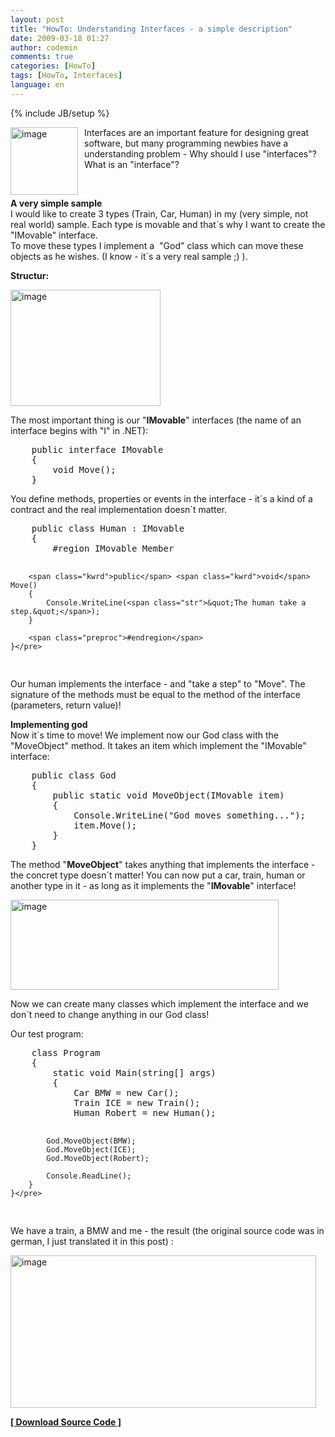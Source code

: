 ```yaml
---
layout: post
title: "HowTo: Understanding Interfaces - a simple description"
date: 2009-03-18 01:27
author: codemin
comments: true
categories: [HowTo]
tags: [HowTo, Interfaces]
language: en
---
```

{% include JB/setup %}
<p><a href="{{BASE_PATH}}/assets/wp-images-en/image78.png"><img style="border-right: 0px; border-top: 0px; margin: 0px 10px 0px 0px; border-left: 0px; border-bottom: 0px" height="108" alt="image" src="{{BASE_PATH}}/assets/wp-images-en/image-thumb89.png" width="108" align="left" border="0" /></a> Interfaces are an important feature for designing great software, but many programming newbies have a understanding problem - Why should I use &quot;interfaces&quot;? What is an &quot;interface&quot;?</p>  <p>&#160;</p> 
<!--more-->
  <p><strong>A very simple sample</strong>    <br />I would like to create 3 types (Train, Car, Human) in my (very simple, not real world) sample. Each type is movable and that&#180;s why I want to create the &quot;IMovable&quot; interface.&#160; <br />To move these types I implement a&#160; &quot;God&quot; class which can move these objects as he wishes. (I know - it&#180;s a very real sample ;) ).</p>  <p><strong>Structur:</strong></p>  <p><a href="{{BASE_PATH}}/assets/wp-images-de/image170.png"><img style="border-top-width: 0px; border-left-width: 0px; border-bottom-width: 0px; border-right-width: 0px" height="186" alt="image" src="{{BASE_PATH}}/assets/wp-images-de/image-thumb149.png" width="240" border="0" /></a></p>  <p>The most important thing is our &quot;<strong>IMovable</strong>&quot; interfaces (the name of an interface begins with &quot;I&quot; in .NET):</p>  <div class="CodeFormatContainer">   <pre class="csharpcode">    <span class="kwrd">public</span> <span class="kwrd">interface</span> IMovable
    {
        <span class="kwrd">void</span> Move();
    }</pre>
</div>

<p>You define methods, properties or events in the interface - it&#180;s a kind of a contract and the real implementation doesn&#180;t matter.</p>

<div class="CodeFormatContainer">
  <pre class="csharpcode">    <span class="kwrd">public</span> <span class="kwrd">class</span> Human : IMovable
    {
        <span class="preproc">#region</span> IMovable Member

        <span class="kwrd">public</span> <span class="kwrd">void</span> Move()
        {
            Console.WriteLine(<span class="str">&quot;The human take a step.&quot;</span>);
        }

        <span class="preproc">#endregion</span>
    }</pre>
</div>

<p>Our human implements the interface - and &quot;take a step&quot; to &quot;Move&quot;. The signature of the methods must be equal to the method of the interface (parameters, return value)!</p>

<p><strong>Implementing god
    <br /></strong>Now it&#180;s time to move! We implement now our God class with the &quot;MoveObject&quot; method. It takes an item which implement the &quot;IMovable&quot; interface:</p>

<div class="CodeFormatContainer">
  <pre class="csharpcode">    <span class="kwrd">public</span> <span class="kwrd">class</span> God
    {
        <span class="kwrd">public</span> <span class="kwrd">static</span> <span class="kwrd">void</span> MoveObject(IMovable item)
        {
            Console.WriteLine(<span class="str">&quot;God moves something...&quot;</span>);
            item.Move();
        }
    }</pre>
</div>

<p>The method &quot;<strong>MoveObject</strong>&quot; takes anything that implements the interface - the concret type doesn&#180;t matter! You can now put a car, train, human or another type in it - as long as it implements the &quot;<strong>IMovable</strong>&quot; interface!</p>

<p><a href="{{BASE_PATH}}/assets/wp-images-de/image171.png"><img style="border-top-width: 0px; border-left-width: 0px; border-bottom-width: 0px; border-right-width: 0px" height="144" alt="image" src="{{BASE_PATH}}/assets/wp-images-de/image-thumb150.png" width="429" border="0" /></a></p>

<p>Now we can create many classes which implement the interface and we don&#180;t need to change anything in our God class!</p>

<p>Our test program:</p>

<div class="CodeFormatContainer">
  <pre class="csharpcode">    <span class="kwrd">class</span> Program
    {
        <span class="kwrd">static</span> <span class="kwrd">void</span> Main(<span class="kwrd">string</span>[] args)
        {
            Car BMW = <span class="kwrd">new</span> Car();
            Train ICE = <span class="kwrd">new</span> Train();
            Human Robert = <span class="kwrd">new</span> Human();

            God.MoveObject(BMW);
            God.MoveObject(ICE);
            God.MoveObject(Robert);

            Console.ReadLine();
        }
    }</pre>
</div>

<p>We have a train, a BMW and me - the result (the original source code was in german, I just translated it in this post) :</p>

<p><a href="{{BASE_PATH}}/assets/wp-images-de/image172.png"><img style="border-top-width: 0px; border-left-width: 0px; border-bottom-width: 0px; border-right-width: 0px" height="244" alt="image" src="{{BASE_PATH}}/assets/wp-images-de/image-thumb151.png" width="489" border="0" /></a></p>

<p><strong><a href="http://code-inside.de/files/democode/usinginterfaces/usinginterfaces.zip" target="_blank">[ Download Source Code ]</a></strong></p>
